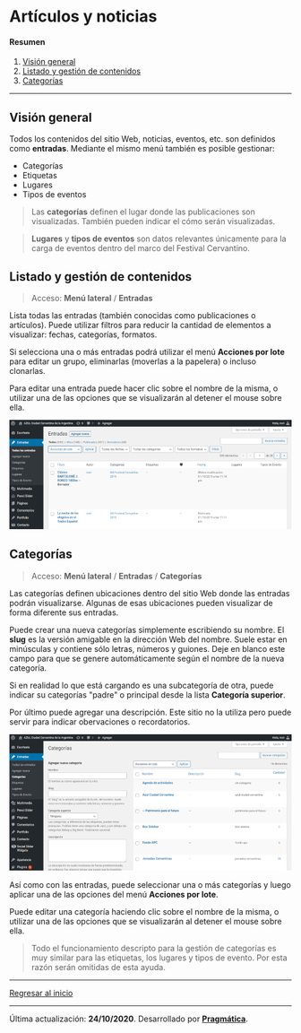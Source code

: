 # Artículos y noticias 

#### Resumen

1.  [Visión general](#vision-general)
2.  [Listado y gestión de contenidos](#listado-gestion-contenidos)
3.  [Categorías](#categorias)

---

## Visión general<a name="vision-general"></a>

Todos los contenidos del sitio Web, noticias, eventos, etc. son definidos como **entradas**. Mediante el mismo menú también es posible gestionar:

-   Categorías
-   Etiquetas
-   Lugares
-   Tipos de eventos

> Las **categorías** definen el lugar donde las publicaciones son visualizadas. También pueden indicar el cómo serán visualizadas.

> **Lugares** y **tipos de eventos** son datos relevantes únicamente para la carga de eventos dentro del marco del Festival Cervantino.


## Listado y gestión de contenidos<a name="listado-gestion-contenidos"></a>

> Acceso: **Menú lateral** / **Entradas**

Lista todas las entradas (también conocidas como publicaciones o artículos). Puede utilizar filtros para reducir la cantidad de elementos a visualizar: fechas, categorías, formatos.

Si selecciona una o más entradas podrá utilizar el menú **Acciones por lote** para editar un grupo, eliminarlas (moverlas a la papelera) o incluso clonarlas.

Para editar una entrada puede hacer clic sobre el nombre de la misma, o utilizar una de las opciones que se visualizarán al detener el mouse sobre ella. 

![Entradas](entradas.png)


## Categorías<a name="categorias"></a>

> Acceso: **Menú lateral** / **Entradas** / **Categorías**

Las categorías definen ubicaciones dentro del sitio Web donde las entradas podrán visualizarse. Algunas de esas ubicaciones pueden visualizar de forma diferente sus entradas.

Puede crear una nueva categorías simplemente escribiendo su nombre. El **slug** es la versión amigable en la dirección Web del nombre. Suele estar en minúsculas y contiene sólo letras, números y guiones. Deje en blanco este campo para que se genere automáticamente según el nombre de la nueva categoría.

Si en realidad lo que está cargando es una subcategoría de otra, puede indicar su categorías "padre" o principal desde la lista **Categoría superior**.

Por último puede agregar una descripción. Este sitio no la utiliza pero puede servir para indicar obervaciones o recordatorios.

![Categorías](categorias.png)

Así como con las entradas, puede seleccionar una o más categorías y luego aplicar una de las opciones del menú **Acciones por lote**.

Puede editar una categoría haciendo clic sobre el nombre de la misma, o utilizar una de las opciones que se visualizarán al detener el mouse sobre ella.

> Todo el funcionamiento descripto para la gestión de categorías es muy similar para las etiquetas, los lugares y tipos de evento. Por esta razón serán omitidas de esta ayuda.

---

[Regresar al inicio](index.md)

---

Última actualización: **24/10/2020**. Desarrollado por **[Pragmática](http://pragmatica.com.ar)**.

